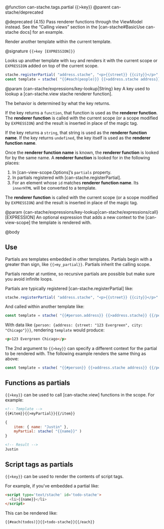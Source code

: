 @function can-stache.tags.partial {{>key}}
@parent can-stache/deprecated

@deprecated {4.15} Pass renderer functions through the ViewModel instead. See the “Calling views” section in the [can-stache#BasicUse can-stache docs] for an example.

Render another template within the current template.

@signature `{{>key [EXPRESSION]}}`

Looks up another template with `key` and renders it with the current scope or
`EXPRESSION` added on top of the current scope.

```js
stache.registerPartial( "address.stache", "<p>{{street}} {{city}}</p>" );
const template = stache( "{{#each(people)}} {{>address.stache address}} {{/each}}" );
```

@param {can-stache/expressions/key-lookup|String} key A key used to lookup a
[can-stache.view stache renderer function].   

The behavior is determined by what the key returns.  

If the key returns
a `function`, that function is used as the __renderer function__.  The __renderer function__
is called with the current scope (or a scope modified by `EXPRESSION`) and the
result is inserted in place of the magic tag.

If the key returns a `string`, that string is used as the __renderer function name__.
If the key returns `undefined`, the key itself is used as the __renderer function name__.

Once the __renderer function name__ is known, the __renderer function__ is looked for
by the same name.  A __renderer function__ is looked for in the following places:

 1. In [can-view-scope.Options]’s `partials` property.
 2. In partials registered with [can-stache.registerPartial].
 3. For an element whose `id` matches __renderer function name__.  Its `innerHTML` will be converted to a template.

The __renderer function__
is called with the current scope (or a scope modified by `EXPRESSION`) and the
result is inserted in place of the magic tag.

@param {can-stache/expressions/key-lookup|can-stache/expressions/call} [EXPRESSION] An
optional expression that adds a new context to the [can-view-scope] the template is
rendered with.



@body

## Use

Partials are templates embedded in other templates.  Partials begin with a greater than sign, like `{{>my_partial}}`.  Partials inherit the calling scope.  


Partials render at runtime, so recursive partials are possible but make sure you avoid infinite loops.

Partials are typically registered [can-stache.registerPartial] like:

```js
stache.registerPartial( "address.stache", "<p>{{street}} {{city}}</p>" );
```

And called within another template like:

```js
const template = stache( "{{#person.address}} {{>address.stache}} {{/person.address}}" );
```

With data like `{person: {address: {street: "123 Evergreen", city: "Chicago"}}}`,
rendering `template` would produce:

```html
<p>123 Evergreen Chicago</p>
```

The 2nd argument to `{{>key}}` can specify a different context for the partial to be rendered
with.  The following example renders the same thing as above:

```js
const template = stache( "{{#person}} {{>address.stache address}} {{/person}}" );
```



## Functions as partials

`{{>key}}` can be used to call [can-stache.view] functions in the scope.  For example:

```html
<!-- Template -->
{{#item}}{{>myPartial}}{{/item}}
```

```js
{
	item: { name: "Justin" },
	myPartial: stache( "{{name}}" )
}
```

```html
<!-- Result -->
Justin
```

## Script tags as partials

`{{>key}}` can be used to render the contents of script tags.

For example, if you've embedded a partial like:

```html
<script type='text/stache' id='todo-stache'>
  <li>{{name}}</li>
</script>
```

This can be rendered like:

```html
{{#each(todos)}}{{>todo-stache}}{{/each}}
```
